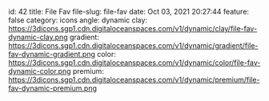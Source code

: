 id: 42
title: File Fav 
file-slug: file-fav
date: Oct 03, 2021 20:27:44
feature: false
category: icons
angle: dynamic
clay: https://3dicons.sgp1.cdn.digitaloceanspaces.com/v1/dynamic/clay/file-fav-dynamic-clay.png
gradient: https://3dicons.sgp1.cdn.digitaloceanspaces.com/v1/dynamic/gradient/file-fav-dynamic-gradient.png
color: https://3dicons.sgp1.cdn.digitaloceanspaces.com/v1/dynamic/color/file-fav-dynamic-color.png
premium: https://3dicons.sgp1.cdn.digitaloceanspaces.com/v1/dynamic/premium/file-fav-dynamic-premium.png
